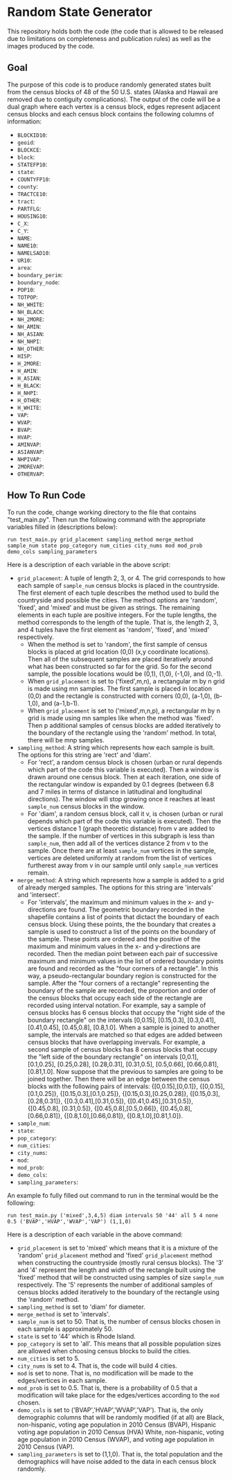 # Random State Generator
This repository holds both the code (the code that is allowed to be released due to limitations on completeness and publication rules) as well as the images produced by the code. 

## Goal
The purpose of this code is to produce randomly generated states built from the census blocks of 48 of the 50 U.S. states (Alaska and Hawaii are removed due to contiguity complications). 
The output of the code will be a dual graph where each vertex is a census block, edges represent adjacent census blocks and each census block contains the following columns of information:
- `BLOCKID10`:
- `geoid`:
- `BLOCKCE`:
- `block`:
- `STATEFP10`:
- `state`:
- `COUNTYFP10`:
- `county`:
- `TRACTCE10`:
- `tract`:
- `PARTFLG`:
- `HOUSING10`:
- `C_X`:
- `C_Y`:
- `NAME`:
- `NAME10`:
- `NAMELSAD10`:
- `UR10`:
- `area`:
- `boundary_perim`:
- `boundary_node`:
- `POP10`:
- `TOTPOP`:
- `NH_WHITE`:
- `NH_BLACK`:
- `NH_2MORE`:
- `NH_AMIN`:
- `NH_ASIAN`:
- `NH_NHPI`:
- `NH_OTHER`:
- `HISP`:
- `H_2MORE`:
- `H_AMIN`:
- `H_ASIAN`:
- `H_BLACK`:
- `H_NHPI`:
- `H_OTHER`:
- `H_WHITE`:
- `VAP`:
- `WVAP`:
- `BVAP`:
- `HVAP`:
- `AMINVAP`:
- `ASIANVAP`:
- `NHPIVAP`:
- `2MOREVAP`:
- `OTHERVAP`:

## How To Run Code

To run the code, change working directory to the file that contains "test_main.py". Then run the following command with the appropriate variables filled in (descriptions below):
```
run test_main.py grid_placement sampling_method merge_method sample_num state pop_category num_cities city_nums mod mod_prob demo_cols sampling_parameters
```
Here is a description of each variable in the above script:
- `grid_placement`: A tuple of length 2, 3, or 4. 
The grid corresponds to how each sample of `sample_num` census blocks is placed in the countryside.
The first element of each tuple describes the method used to build the countryside and possible the cities. 
The method options are 'random', 'fixed', and 'mixed' and must be given as strings. 
The remaining elements in each tuple are positive integers.  For the tuple lengths, the method corresponds to the length of the tuple. 
That is, the length 2, 3, and 4 tuples have the first element as 'random', 'fixed', and 'mixed' respectively. 
  - When the method is set to 'random', the first sample of census blocks is placed at grid location (0,0) (x,y coordinate locations). Then all of the subsequent samples are placed iteratively around what has been constructed so far for the grid. So for the second sample, the possible locations would be (0,1), (1,0), (-1,0), and (0,-1). 
  - When `grid_placement` is set to ('fixed',m,n), a rectangular m by n grid is made using mn samples. The first sample is placed in location (0,0) and the rectangle is constructed with corners (0,0), (a-1,0), (b-1,0), and (a-1,b-1). 
  - When `grid_placement` is set to ('mixed',m,n,p), a rectangular m by n grid is made using mn samples like when the method was 'fixed'. Then p additional samples of census blocks are added iteratively to the boundary of the rectangle using the 'random' method. In total, there will be mnp samples.
- `sampling_method`: A string which represents how each sample is built. The options for this string are 'rect' and 'diam'. 
  - For 'rect', a random census block is chosen (urban or rural depends which part of the code this variable is executed). 
  Then a window is drawn around one census block. 
  Then at each iteration, one side of the rectangular window is expanded by 0.1 degrees (between 6.8 and 7 miles in terms of distance in latitudinal and longitudinal directions). 
  The window will stop growing once it reaches at least `sample_num` census blocks in the window. 
  - For 'diam', a random census block, call it v, is chosen (urban or rural depends which part of the code this variable is executed).
  Then the vertices distance 1 (graph theoretic distance) from v are added to the sample. 
  If the number of vertices in this subgraph is less than `sample_num`, then add all of the vertices distance 2 from v to the sample. 
  Once there are at least `sample_num` vertices in the sample, vertices are deleted uniformly at random from the list of vertices furtherest away from v in our sample until only `sample_num` vertices remain. 
- `merge_method`: A string which represents how a sample is added to a grid of already merged samples. The options for this string are 'intervals' and 'intersect'. 
  - For 'intervals', the maximum and minimum values in the x- and y-directions are found. 
  The geometric boundary recorded in the shapefile contains a list of points that dictact the boundary of each census block. 
  Using these points, the the boundary that creates a sample is used to construct a list of the points on the boundary of the sample. 
  These points are ordered and the positive of the maximum and minimum values in the x- and y-directions are recorded. 
  Then the median point between each pair of successive maximum and minimum values in the list of ordered boundary points are found and recorded as the "four corners of a rectangle". 
  In this way, a pseudo-rectangular boundary region is constructed for the sample.
  After the "four corners of a rectangle" representing the boundary of the sample are recorded, the proportion and order of the census blocks that occupy each side of the rectangle are recorded using interval notation.
  For example, say a sample of census blocks has 6 census blocks that occupy the "right side of the boundary rectangle" on the intervals [0,0.15], [0.15,0.3], [0.3,0.41], [0.41,0.45], [0.45,0.8], [0.8,1.0].
  When a sample is joined to another sample, the intervals are matched so that edges are added between census blocks that have overlapping invervals. 
  For example, a second sample of census blocks has 8 census blocks that occupy the "left side of the boundary rectangle" on intervals [0,0.1], [0.1,0.25], [0.25,0.28], [0.28,0.31], [0.31,0.5], [0.5,0.66], [0.66,0.81],[0.81,1.0]. 
  Now suppose that the previous to samples are going to be joined together. 
  Then there will be an edge between the census blocks with the following pairs of intervals: {[0,0.15],[0,0.1]}, {[0,0.15],[0.1,0.25]}, {[0.15,0.3],[0.1,0.25]}, {[0.15,0.3],[0.25,0.28]}, {[0.15,0.3],[0.28,0.31]}, {[0.3,0.41],[0.31,0.5]}, {[0.41,0.45],[0.31,0.5]}, {[0.45,0.8], [0.31,0.5]}, {[0.45,0.8],[0.5,0.66]}, {[0.45,0.8],[0.66,0.81]}, {[0.8,1.0],[0.66,0.81]}, {[0.8,1.0],[0.81,1.0]}.
- `sample_num`: 
- `state`: 
- `pop_category`: 
- `num_cities`: 
- `city_nums`: 
- `mod`: 
- `mod_prob`: 
- `demo_cols`: 
- `sampling_parameters`: 

An example fo fully filled out command to run in the terminal would be the following:
```
run test_main.py ('mixed',3,4,5) diam intervals 50 '44' all 5 4 none 0.5 ('BVAP','HVAP','WVAP','VAP') (1,1,0)
```
Here is a description of each variable in the above command:
- `grid_placement` is set to 'mixed' which means that it is a mixture of the 'random' `grid_placement` method and 'fixed' `grid_placement` method when constructing the countryside (mostly rural census blocks). 
The '3' and '4' represent the length and width of the rectangle built using the 'fixed' method that will be constructed using samples of size `sample_num` respectively. The '5' represents the number of additional samples of census blocks added iteratively to the boundary of the rectangle using the 'random' method.
- `sampling_method` is set to 'diam' for diameter.
- `merge_method` is set to 'intervals'.
- `sample_num` is set to 50. That is, the number of census blocks chosen in each sample is approximately 50.
- `state` is set to '44' which is Rhode Island.
- `pop_category` is set to 'all'. This means that all possible population sizes are allowed when choosing census blocks to build the cities.
- `num_cities` is set to 5.
- `city_nums` is set to 4. That is, the code will build 4 cities.
- `mod` is set to none. That is, no modification will be made to the edges/vertices in each sample.
- `mod_prob` is set to 0.5. That is, there is a probability of 0.5 that a modification will take place for the edges/vertices according to the `mod` chosen. 
- `demo_cols` is set to ('BVAP','HVAP','WVAP','VAP'). That is, the only demographic columns that will be randomly modified (if at all) are Black, non-hispanic, voting age population in 2010 Census (BVAP), Hispanic voting age population in 2010 Census (HVA) White, non-hispanic, voting age population in 2010 Census (WVAP), and voting age population in 2010 Census (VAP). 
- `sampling_parameters` is set to (1,1,0). That is, the total population and the demographics will have noise added to the data in each census block randomly. 

